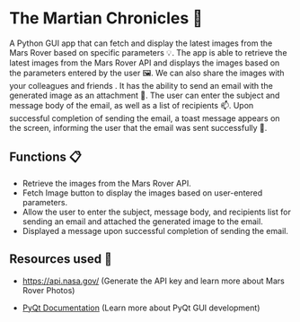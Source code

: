# The Martian Chronicles 🚀


A Python GUI app that can fetch and display the latest images from the Mars Rover based on specific parameters 💡. The app is able to retrieve the latest images from the Mars Rover API and displays the images based on the parameters entered by the user 🖼️. We can also share the images with your colleagues and friends . It has the ability to send an email with the generated image as an attachment 📎. The user can enter the subject and message body of the email, as well as a list of recipients 📫. Upon successful completion of sending the email, a toast message appears on the screen, informing the user that the email was sent successfully 🎉.

## Functions 📋

* Retrieve the images from the Mars Rover API.
* Fetch Image button to display the images based on user-entered parameters.
* Allow the user to enter the subject, message body, and recipients list for sending an email and attached the generated image to the email.
* Displayed a message upon successful completion of sending the email.

## Resources used 📜

* https://api.nasa.gov/ (Generate the API key and learn more about Mars Rover Photos)

* [PyQt Documentation](https://doc.qt.io/qtforpython/quickstart.html) (Learn more about PyQt GUI development)
